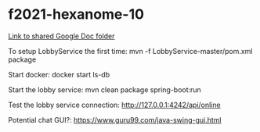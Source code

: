 # f2021-hexanome-10

[Link to shared Google Doc folder](https://drive.google.com/drive/folders/19WheCCSq9KSggepEXmfFJuBdx57oNWcC?usp=sharing)



To setup LobbyService the first time: mvn -f LobbyService-master/pom.xml package

Start docker: docker start ls-db

Start the lobby service: mvn clean package spring-boot:run

Test the lobby service connection: http://127.0.0.1:4242/api/online


Potential chat GUI?: https://www.guru99.com/java-swing-gui.html
